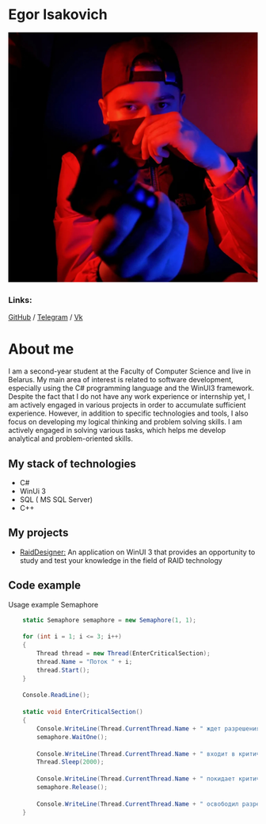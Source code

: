 # Egor Isakovich
![asd](./img/qwe.jpg)<br>

### Links:
[GitHub](https://github.com/losker123) / [Telegram](https://t.me/Losker1) 
/ [Vk](https://vk.com/losker1)

# About me
I am a second-year student at the Faculty of Computer Science and live in Belarus. My main area of interest is related to software development, especially using the C# programming language and the WinUI3 framework.
Despite the fact that I do not have any work experience or internship yet, I am actively engaged in various projects in order to accumulate sufficient experience. 
However, in addition to specific technologies and tools, I also focus on developing my logical thinking and problem solving skills. I am actively engaged in solving various tasks, which helps me develop analytical and problem-oriented skills.

## My stack of technologies 
 - C# 
 - WinUi 3
 - SQL ( MS SQL Server)
 - C++

## My projects
 - [RaidDesigner:](https://github.com/losker123/RaidDesigner.git)
An application on WinUI 3 that provides an opportunity to study and test your knowledge in the field of RAID technology

## Code example
Usage example Semaphore
```csharp
    static Semaphore semaphore = new Semaphore(1, 1); 
    
    for (int i = 1; i <= 3; i++)
    {
        Thread thread = new Thread(EnterCriticalSection);
        thread.Name = "Поток " + i;
        thread.Start();
    }

    Console.ReadLine();
    
    static void EnterCriticalSection()
    {
        Console.WriteLine(Thread.CurrentThread.Name + " ждет разрешения.");
        semaphore.WaitOne(); 

        Console.WriteLine(Thread.CurrentThread.Name + " входит в критическую секцию.");
        Thread.Sleep(2000); 

        Console.WriteLine(Thread.CurrentThread.Name + " покидает критическую секцию.");
        semaphore.Release();

        Console.WriteLine(Thread.CurrentThread.Name + " освободил разрешение.");
    }
```
